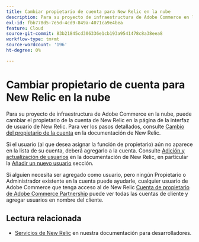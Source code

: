 ```yaml
---
title: Cambiar propietario de cuenta para New Relic en la nube
description: Para su proyecto de infraestructura de Adobe Commerce en la nube, puede cambiar el propietario de la cuenta de New Relic en la página de la interfaz de usuario de New Relic. Para ver los pasos detallados, consulte [Cambiar el propietario de la cuenta](https://docs.newrelic.com/docs/accounts/accounts/roles-permissions/change-account-owner) en la documentación de New Relic.
exl-id: fbb778d5-7e5d-4cd9-849a-4071ca9e4bea
feature: Cloud
source-git-commit: 83b21845cd306336e1cb193a9541478c8a38eea8
workflow-type: tm+mt
source-wordcount: '196'
ht-degree: 0%

---
```


# Cambiar propietario de cuenta para New Relic en la nube

Para su proyecto de infraestructura de Adobe Commerce en la nube, puede cambiar el propietario de la cuenta de New Relic en la página de la interfaz de usuario de New Relic. Para ver los pasos detallados, consulte [Cambio del propietario de la cuenta](https://docs.newrelic.com/docs/accounts/accounts/roles-permissions/change-account-owner) en la documentación de New Relic.

Si el usuario (al que desea asignar la función de propietario) aún no aparece en la lista de su cuenta, deberá agregarlo a la cuenta. Consulte [Adición y actualización de usuarios](https://docs.newrelic.com/docs/accounts/accounts/roles-permissions/add-update-users) en la documentación de New Relic, en particular la [Añadir un nuevo usuario](https://docs.newrelic.com/docs/accounts/accounts/roles-permissions/add-update-users#adding_users) sección.

Si alguien necesita ser agregado como usuario, pero ningún Propietario o Administrador existente en la cuenta puede ayudarle, cualquier usuario de Adobe Commerce que tenga acceso al de New Relic [Cuenta de propietario de Adobe Commerce Partnership](https://account.newrelic.com/accounts/1311131/users) puede ver todas las cuentas de cliente y agregar usuarios en nombre del cliente.

## Lectura relacionada

* [Servicios de New Relic](https://devdocs.magento.com/guides/v2.3/cloud/project/new-relic.html) en nuestra documentación para desarrolladores.
